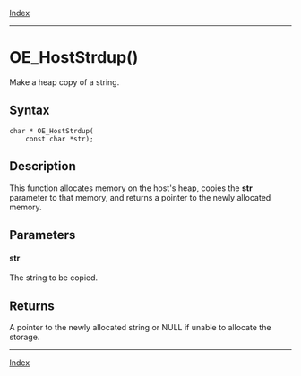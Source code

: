 [Index](index.md)

---
# OE_HostStrdup()

Make a heap copy of a string.

## Syntax

    char * OE_HostStrdup(
        const char *str);
## Description 

This function allocates memory on the host's heap, copies the **str** parameter to that memory, and returns a pointer to the newly allocated memory.



## Parameters

#### str

The string to be copied.

## Returns

A pointer to the newly allocated string or NULL if unable to allocate the storage.

---
[Index](index.md)

